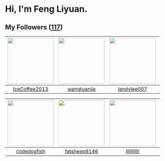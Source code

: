 # Hi, I'm Feng Liyuan.

## My Followers ([117](https://github.com/SunRunAway?tab=followers))

| <img src="https://avatars.githubusercontent.com/u/4661589?v=4" width="150" height="150" /> | <img src="https://avatars.githubusercontent.com/u/4090971?v=4" width="150" height="150" /> | <img src="https://avatars.githubusercontent.com/u/8664695?v=4" width="150" height="150" /> | <img src="https://avatars.githubusercontent.com/u/10810759?v=4" width="150" height="150" /> |
| :----------------------------------------------------------------------------------------: | :----------------------------------------------------------------------------------------: | :----------------------------------------------------------------------------------------: | :-----------------------------------------------------------------------------------------: |
|                      [IceCoffee2013](https://github.com/IceCoffee2013)                     |                        [wangtuanjie](https://github.com/wangtuanjie)                       |                        [landylee007](https://github.com/landylee007)                       |                             [CarlJi](https://github.com/CarlJi)                             |

| <img src="https://avatars.githubusercontent.com/u/6002026?v=4" width="150" height="150" /> | <img src="https://avatars.githubusercontent.com/u/11855957?v=4" width="150" height="150" /> | <img src="https://avatars.githubusercontent.com/u/16208288?v=4" width="150" height="150" /> | <img src="https://avatars.githubusercontent.com/u/731266?v=4" width="150" height="150" /> |
| :----------------------------------------------------------------------------------------: | :-----------------------------------------------------------------------------------------: | :-----------------------------------------------------------------------------------------: | :---------------------------------------------------------------------------------------: |
|                        [codedogfish](https://github.com/codedogfish)                       |                       [fatsheep9146](https://github.com/fatsheep9146)                       |                        [llllIIIllll](https://github.com/llllIIIllll)                        |                            [piglei](https://github.com/piglei)                            |